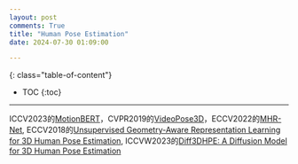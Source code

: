 ```yaml
---
layout: post
comments: True
title: "Human Pose Estimation"
date: 2024-07-30 01:09:00

---
```


<!--more-->

{: class="table-of-content"}
* TOC
{:toc}

---

ICCV2023的[MotionBERT](https://github.com/mosamdabhi/MotionBERT)，CVPR2019的[VideoPose3D](https://github.com/facebookresearch/VideoPose3D/tree/main)，ECCV2022的[MHR-Net](https://github.com/haitianzeng/MHR-Net?tab=readme-ov-file), ECCV2018的[Unsupervised Geometry-Aware Representation Learning for 3D Human Pose Estimation](https://github.com/hrhodin/UnsupervisedGeometryAwareRepresentationLearning?tab=readme-ov-file), ICCVW2023的[Diff3DHPE: A Diffusion Model for 3D Human Pose Estimation](https://github.com/csiro-icvg/Diff3DHPE)
